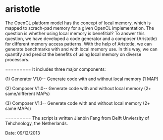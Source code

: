 aristotle
=========

The OpenCL platform model has the concept of local memory, which is mapped to scrach-pad memory for a given OpenCL implementation. The question is whether using local memory is benefitial? To answer this question, we have developed a code generator and a composer (Aristotle) for different memory access patterns. With the help of Aristotle, we can generate benchmarks with and with local memory use. In this way, we can quantify and predict the benefits of using local memory on diverse processors.

=========
It includes three major components:

(1) Generator V1.0-- Generate code with and without local memory (1 MAP)

(2) Composer V1.0-- Generate code with and without local memory (2+ same/different MAPs)

(3) Composer V1.1-- Generate code with and without local memory (2+ same MAPs)

=========
The script is written Jianbin Fang from Delft Unviersity of Tehchnology, the Netherlands. 

Date: 09/12/2013

